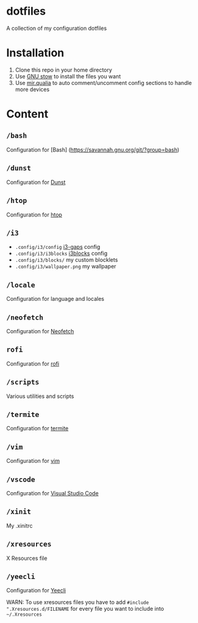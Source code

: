 # dotfiles
A collection of my configuration dotfiles
# Installation
1. Clone this repo in your home directory
2. Use [GNU stow](http://www.gnu.org/software/stow/) to install the files you want
2. Use [mir.qualia](https://github.com/darkfeline/mir.qualia) to auto comment/uncomment config sections to handle more devices

# Content
## `/bash`
Configuration for [Bash] (https://savannah.gnu.org/git/?group=bash)
## `/dunst`
Configuration for [Dunst](http://knopwob.org/dunst/index.html)
## `/htop`
Configuration for [htop](http://hisham.hm/htop/)
## `/i3`
* `.config/i3/config` [i3-gaps](https://github.com/Airblader/i3) config
* `.config/i3/i3blocks` [i3blocks](https://github.com/vivien/i3blocks) config
* `.config/i3/blocks/` my custom blocklets
* `.config/i3/wallpaper.png` my wallpaper

## `/locale`
Configuration for language and locales
## `/neofetch`
Configuration for [Neofetch](https://github.com/dylanaraps/neofetch)
## `rofi`
Configuration for [rofi](https://github.com/DaveDavenport/rofi)
## `/scripts`
Various utilities and scripts
## `/termite`
Configuration for [termite](https://github.com/thestinger/termite)
## `/vim`
Configuration for [vim](https://vim.sourceforge.io/)
## `/vscode`
Configuration for [Visual Studio Code](https://github.com/Microsoft/vscode)
## `/xinit`
My .xinitrc
## `/xresources`
X Resources file
## `/yeecli`
Configuration for [Yeecli](https://github.com/Bonnee/yeecli)

WARN: To use xresources files you have to add `#include ".Xresources.d/FILENAME` for every file you want to include into `~/.Xresources`
